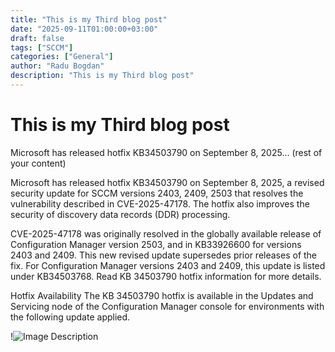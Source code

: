 ```yaml
---
title: "This is my Third blog post"
date: "2025-09-11T01:00:00+03:00"
draft: false
tags: ["SCCM"]
categories: ["General"]
author: "Radu Bogdan"
description: "This is my Third blog post"
---
```


# This is my Third blog post

Microsoft has released hotfix KB34503790 on September 8, 2025...
(rest of your content)


Microsoft has released hotfix KB34503790 on September 8, 2025, a revised security update for SCCM versions 2403, 2409, 2503 that resolves the vulnerability described in CVE-2025-47178. The hotfix also improves the security of discovery data records (DDR) processing.

CVE-2025-47178 was originally resolved in the globally available release of Configuration Manager version 2503, and in KB33926600 for versions 2403 and 2409. This new revised update supersedes prior releases of the fix. For Configuration Manager versions 2403 and 2409, this update is listed under KB34503768. Read KB 34503790 hotfix information for more details.

Hotfix Availability
The KB 34503790 hotfix is available in the Updates and Servicing node of the Configuration Manager console for environments with the following update applied.

!![Image Description](/images/Pasted%20image%2020250911081748.png)

